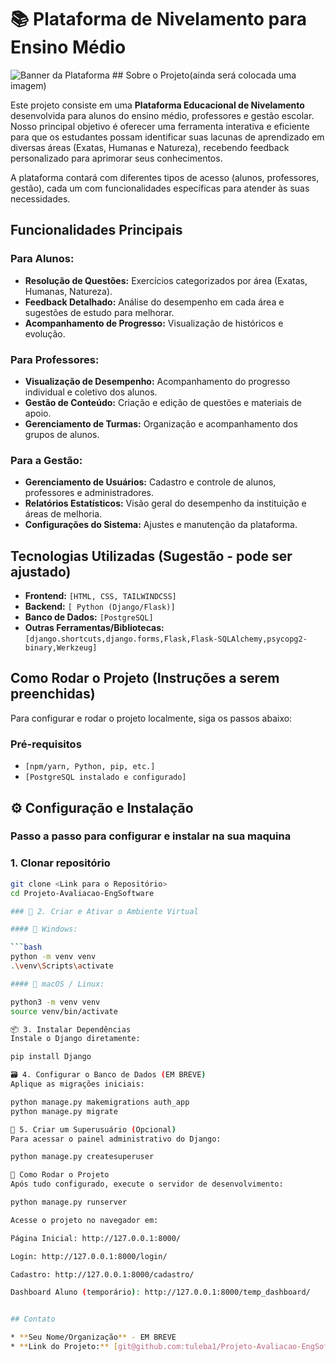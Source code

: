 # 📚 Plataforma de Nivelamento para Ensino Médio

![Banner da Plataforma](link_para_imagem_do_projeto.png) ## Sobre o Projeto(ainda será colocada uma imagem)

Este projeto consiste em uma **Plataforma Educacional de Nivelamento** desenvolvida para alunos do ensino médio, professores e gestão escolar. Nosso principal objetivo é oferecer uma ferramenta interativa e eficiente para que os estudantes possam identificar suas lacunas de aprendizado em diversas áreas (Exatas, Humanas e Natureza), recebendo feedback personalizado para aprimorar seus conhecimentos.

A plataforma contará com diferentes tipos de acesso (alunos, professores, gestão), cada um com funcionalidades específicas para atender às suas necessidades.

## Funcionalidades Principais

### Para Alunos:
* **Resolução de Questões:** Exercícios categorizados por área (Exatas, Humanas, Natureza).
* **Feedback Detalhado:** Análise do desempenho em cada área e sugestões de estudo para melhorar.
* **Acompanhamento de Progresso:** Visualização de históricos e evolução.

### Para Professores:
* **Visualização de Desempenho:** Acompanhamento do progresso individual e coletivo dos alunos.
* **Gestão de Conteúdo:** Criação e edição de questões e materiais de apoio.
* **Gerenciamento de Turmas:** Organização e acompanhamento dos grupos de alunos.

### Para a Gestão:
* **Gerenciamento de Usuários:** Cadastro e controle de alunos, professores e administradores.
* **Relatórios Estatísticos:** Visão geral do desempenho da instituição e áreas de melhoria.
* **Configurações do Sistema:** Ajustes e manutenção da plataforma.

## Tecnologias Utilizadas (Sugestão - pode ser ajustado)

* **Frontend:** `[HTML, CSS, TAILWINDCSS]`
* **Backend:** `[ Python (Django/Flask)]`
* **Banco de Dados:** `[PostgreSQL]`
* **Outras Ferramentas/Bibliotecas:** `[django.shortcuts,django.forms,Flask,Flask-SQLAlchemy,psycopg2-binary,Werkzeug]`

## Como Rodar o Projeto (Instruções a serem preenchidas)

Para configurar e rodar o projeto localmente, siga os passos abaixo:

### Pré-requisitos
* `[npm/yarn, Python, pip, etc.]`
* `[PostgreSQL instalado e configurado]`

## ⚙️ Configuração e Instalação

###  Passo a passo para configurar e instalar na sua maquina

### 1. Clonar repositório
```bash
git clone <Link para o Repositório>
cd Projeto-Avaliacao-EngSoftware

### 🧱 2. Criar e Ativar o Ambiente Virtual

#### 🔹 Windows:

```bash
python -m venv venv
.\venv\Scripts\activate

#### 🔸 macOS / Linux:

python3 -m venv venv
source venv/bin/activate

📦 3. Instalar Dependências
Instale o Django diretamente:

pip install Django

🗃️ 4. Configurar o Banco de Dados (EM BREVE)
Aplique as migrações iniciais:

python manage.py makemigrations auth_app
python manage.py migrate

👤 5. Criar um Superusuário (Opcional)
Para acessar o painel administrativo do Django:

python manage.py createsuperuser

🚀 Como Rodar o Projeto
Após tudo configurado, execute o servidor de desenvolvimento:

python manage.py runserver

Acesse o projeto no navegador em:

Página Inicial: http://127.0.0.1:8000/

Login: http://127.0.0.1:8000/login/

Cadastro: http://127.0.0.1:8000/cadastro/

Dashboard Aluno (temporário): http://127.0.0.1:8000/temp_dashboard/


## Contato

* **Seu Nome/Organização** - EM BREVE
* **Link do Projeto:** [git@github.com:tuleba1/Projeto-Avaliacao-EngSoftware.git]
